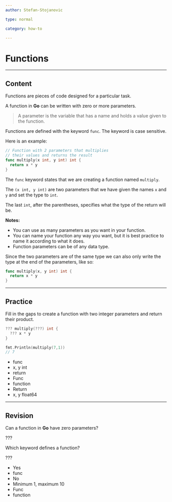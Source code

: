 ```yaml
---
author: Stefan-Stojanovic

type: normal

category: how-to

---
```


# Functions

---
## Content

Functions are pieces of code designed for a particular task.

A function in **Go** can be written with zero or more parameters.

> A parameter is the variable that has a name and holds a value given to the function.

Functions are defined with the keyword `func`. The keyword is case sensitive.

Here is an example:

```go
// Function with 2 parameters that multiplies
// their values and returns the result
func multiply(x int, y int) int {
  return x * y
}
```

The `func` keyword states that we are creating a function named `multiply`.

The `(x int, y int)` are two parameters that we have given the names `x` and `y` and set the type to `int`.

The last `int`, after the parentheses, specifies what the type of the return will be.

**Notes:** 
- You can use as many parameters as you want in your function.
- You can name your function any way you want, but it is best practice to name it according to what it does.
- Function parameters can be of any data type.

Since the two parameters are of the same type we can also only write the type at the end of the parameters, like so:
```go
func multiply(x, y int) int {
  return x * y
}
```

---
## Practice

Fill in the gaps to create a function with two integer parameters and return their product.

```go
??? multiply(???) int {
  ??? x * y
}

fmt.Println(multiply(7,1))
// 7
```

- func
- x, y int
- return
- Func
- function
- Return
- x, y float64

---
## Revision

Can a function in **Go** have zero parameters?

???

Which keyword defines a function?

???

- Yes
- func
- No
- Minimum 1, maximum 10
- Func
- function